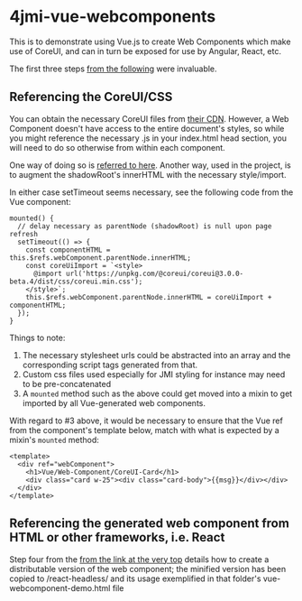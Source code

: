 # 4jmi-vue-webcomponents
This is to demonstrate using Vue.js to create Web Components which make use of CoreUI, and can in turn be exposed for use by Angular, React, etc.

The first three steps [from the following](https://medium.com/@royprins/get-started-with-vue-web-components-593b3d5b3200) were invaluable.

## Referencing the CoreUI/CSS
You can obtain the necessary CoreUI files from [their CDN](https://coreui.io/docs/getting-started/download/#coreui-cdn).  However, a Web Component doesn't have access to the entire document's styles, so while you might reference the necessary .js in your index.html head section, you will need to do so otherwise from within each component.  

One way of doing so is [referred to here](https://developer.mozilla.org/en-US/docs/Web/Web_Components/Using_shadow_DOM).  Another way, used in the project, is to augment the shadowRoot's innerHTML with the necessary style/import.

In either case setTimeout seems necessary, see the following code from the Vue component:

```
mounted() {
  // delay necessary as parentNode (shadowRoot) is null upon page refresh
  setTimeout(() => {
    const componentHTML = this.$refs.webComponent.parentNode.innerHTML;
    const coreUiImport = `<style> 
      @import url('https://unpkg.com/@coreui/coreui@3.0.0-beta.4/dist/css/coreui.min.css');
    </style>`;
    this.$refs.webComponent.parentNode.innerHTML = coreUiImport + componentHTML;   		
  });
}
```

Things to note:
1. The necessary stylesheet urls could be abstracted into an array and the corresponding script tags generated from that.
2. Custom css files used especially for JMI styling for instance may need to be pre-concatenated
3. A `mounted` method such as the above could get moved into a mixin to get imported by all Vue-generated web components.

With regard to #3 above, it would be necessary to ensure that the Vue ref from the component's template below, match with what is expected by a mixin's `mounted` method:

```
<template>
  <div ref="webComponent">
    <h1>Vue/Web-Component/CoreUI-Card</h1>
	<div class="card w-25"><div class="card-body">{{msg}}</div></div>
  </div>
</template>
```

## Referencing the generated web component from HTML or other frameworks, i.e. React

Step four from the [from the link at the very top](https://medium.com/@royprins/get-started-with-vue-web-components-593b3d5b3200) details how to create a distributable version of the web component; the minified version has been copied to /react-headless/ and its usage exemplified in that folder's vue-webcomponent-demo.html file
